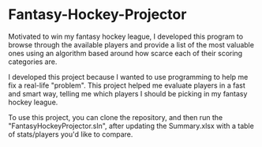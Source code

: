# Fantasy-Hockey-Projector
Motivated to win my fantasy hockey league, I developed this program to browse through the available players and provide a list of the most valuable ones using an algorithm based around how scarce each of their scoring categories are.

I developed this project because I wanted to use programming to help me fix a real-life "problem". This project helped me evaluate players in
a fast and smart way, telling me which players I should be picking in my fantasy hockey league. 

To use this project, you can clone the repository, and then run the "FantasyHockeyProjector.sln", after updating the Summary.xlsx with a table
of stats/players you'd like to compare.
